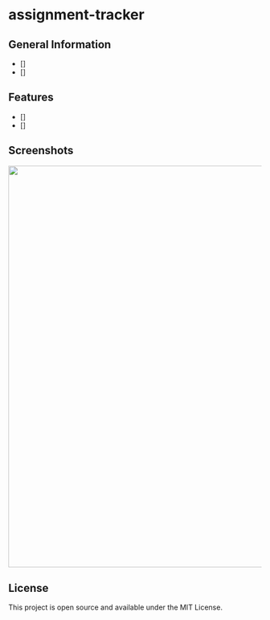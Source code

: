 # assignment-tracker
<DESCRIPTION>

## General Information
- []
- []


## Features
- []
- []


## Screenshots
<img src="blank.png" width="800">

## License
This project is open source and available under the MIT License.

